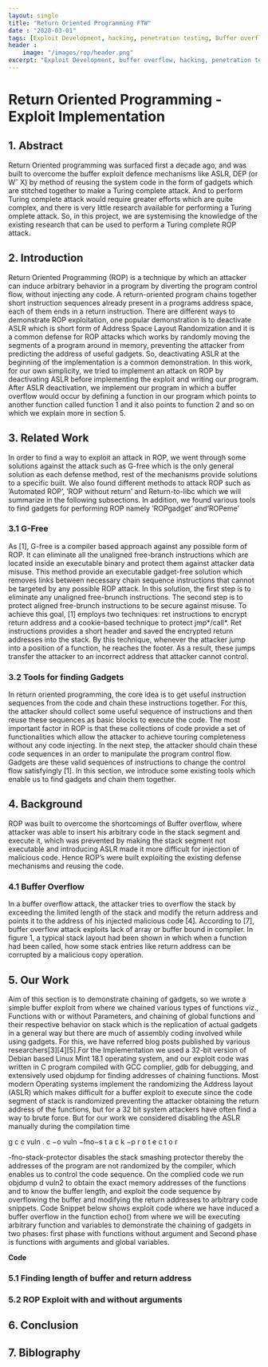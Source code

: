 ```yaml
---
layout: single
title: "Return Oriented Programming FTW"
date : "2020-03-01"
tags: [Exploit Development, hacking, penetration testing, Buffer overflow]
header :
	image: "/images/rop/header.png"
excerpt: "Exploit Development, buffer overflow, hacking, penetration testing"
---
```


# **Return Oriented Programming - Exploit Implementation**

## 1. Abstract 

Return Oriented programming was surfaced first a decade ago, and was built to overcome the buffer exploit defence mechanisms like ASLR, DEP (or Wˆ X) by method of reusing the system code in the form of gadgets which are stitched together to make a Turing complete attack. And to perform Turing complete attack would require greater efforts which are quite complex, and there is very little research available for performing a Turing omplete attack. So, in this project, we are systemising the knowledge of the existing research that can be used to perform a Turing complete ROP attack.

## 2. Introduction 

Return Oriented Programming (ROP) is a technique by which an attacker can induce arbitrary behavior in a program by diverting the program control flow, without injecting any code. A return-oriented program chains together short instruction sequences already present in a programs address space, each of them ends in a return instruction. There are different ways to demonstrate ROP exploitation, one popular demonstration is to deactivate ASLR which is short form of Address Space Layout Randomization and it is a common defense for ROP attacks which works by randomly moving the segments of a program around in memory, preventing the attacker from predicting the address of useful gadgets. So, deactivating ASLR at the beginning of the implementation is a common demonstration. In this work, for our own simplicity, we tried to implement an attack on ROP by deactivating ASLR before implementing the exploit and writing our program. After ASLR deactivation, we implement our program in which a buffer overflow would occur by defining a function in our program which points to another function called function 1 and it also points to function 2 and so on which we explain more in section 5.

## 3. Related Work 

In order to find a way to exploit an attack in ROP, we went through some solutions against the attack such as G-free which is the only general solution as each defense method, rest of the mechanisms provide solutions to a specific built. We also found different methods to attack ROP such as ’Automated ROP’, ’ROP without return’ and Return-to-libc which we will summarize in the following subsections. In addition, we found various tools to find gadgets for performing ROP namely ’ROPgadget’ and’ROPeme’

### 3.1 G-Free

As [1], G-free is a compiler based approach against any possible form of ROP. It can eliminate all the unaligned free-branch instructions which are located inside an executable binary and protect them against attacker data misuse. This method provide an executable gadget-free solution which removes links between necessary chain sequence instructions that cannot be targeted by any possible ROP attack. In this solution, the first step is to eliminate any unaligned free-brunch instructions. The second step is to protect aligned free-brunch instructions to be secure against misuse. To achieve this goal, [1] employs two techniques: ret instructions to encrypt return address and a cookie-based technique to protect jmp*/call*. Ret instructions provides a short header and saved the encrypted return addresses into the stack. By this technique, whenever the attacker jump into a position of a function, he reaches the footer. As a result, these jumps transfer the attacker to an incorrect address that attacker cannot control.

### 3.2 Tools for finding Gadgets

In return oriented programming, the core idea is to get useful instruction sequences from the code and chain these instructions together. For this, the attacker should collect some useful sequence of instructions and then reuse these sequences as basic blocks to execute the code. The most important factor in ROP is that these collections of code provide a set of functionalities which allow the attacker to achieve touring completeness without any code injecting. In the next step, the attacker should chain these code sequences in an order to manipulate the program control flow.  Gadgets are these valid sequences of instructions to change the control flow satisfyingly [1]. In this section, we introduce some existing tools which enable us to find gadgets and chain them together.

## 4. Background 

ROP was built to overcome the shortcomings of Buffer overflow, where attacker was able to insert his arbitrary code in the stack segment and execute it, which was prevented by making the stack segment not executable and introducing ASLR made it more difficult for injection of malicious code. Hence ROP’s were built exploiting the existing defense mechanisms and reusing the code.

### 4.1 Buffer Overflow

In a buffer overflow attack, the attacker tries to overflow the stack by exceeding the limited length of the stack and modify the return address and points it to the address of his injected malicious code [4]. According to [7], buffer overflow attack exploits lack of array or buffer bound in compiler. In figure 1, a typical stack layout had been shown in which when a function had been called, how some stack entries like return address can be corrupted by a malicious copy operation.


## 5. Our Work 

Aim of this section is to demonstrate chaining of gadgets, so we wrote a simple buffer exploit from where we chained various types of functions viz., Functions with or without Parameters, and chaining of global functions and their respective behavior on stack which is the replication of actual gadgets in a general way but there are much of assembly coding involved while using gadgets. For this, we have referred blog posts published by various researchers[3][4][5].For the Implementation we used a 32-bit version of Debian based Linux Mint 18.1 operating system, and our exploit code was written in C program compiled with GCC complier, gdb for debugging, and extensively used objdump for finding addresses of chaining functions. Most modern Operating systems implement the randomizing the Address layout (ASLR) which makes difficult for a buffer exploit to execute since the code segment of stack is randomized preventing the attacker obtaining the return address of the functions, but for a 32 bit system attackers have often find a way to brute force. But for our work we considered disabling the ASLR manually
during the compilation time

g c c vuln . c −o vuln −fno−s t a c k −p r o t e c t o r

-fno-stack-protector disables the stack smashing protector thereby the addresses of the program are not randomized by the compiler, which enables us to control the code sequence. On the complied code we run objdump d vuln2 to obtain the exact memory addresses of the functions and to know the buffer length, and exploit the code sequence by overflowing the buffer and modifying the return addresses to arbitrary code snippets. Code Snippet below shows exploit code where we have induced a buffer overflow in the function echo() from where we will be executing arbitrary function and variables to demonstrate the chaining of gadgets in two phases: first phase with functions without argument and Second phase is functions with
arguments and global variables.

**Code**

### 5.1 Finding length of buffer and return address

### 5.2 ROP Exploit with and without arguments

## 6. Conclusion

## 7. Biblography 
